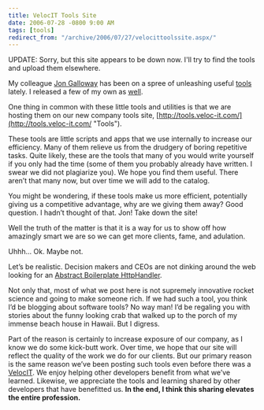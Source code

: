 ```yaml
---
title: VelocIT Tools Site
date: 2006-07-28 -0800 9:00 AM
tags: [tools]
redirect_from: "/archive/2006/07/27/velocittoolssite.aspx/"
---
```


UPDATE: Sorry, but this site appears to be down now. I'll try to find
the tools and upload them elsewhere.

My colleague [Jon
Galloway](http://weblogs.asp.net/jgalloway/ "Jon -the gallows- Galloway")
has been on a spree of unleashing useful
[tools](http://weblogs.asp.net/jgalloway/archive/2006/07/26/IE7-Standalone-_2800_Updated-for-IE7-Beta-3_2900_.aspx "IE7 Standalone")
lately. I released a few of my own as
[well](https://haacked.com/archive/2006/07/27/IntroducingCaptainHookASubversionHookFrameworkFor.NET.aspx "Subversion Hooks").

One thing in common with these little tools and utilities is that we are
hosting them on our new company tools site,
[http://tools.veloc-it.com/](http://tools.veloc-it.com/ "Tools").

These tools are little scripts and apps that we use internally to
increase our efficiency. Many of them relieve us from the drudgery of
boring repetitive tasks. Quite likely, these are the tools that many of
you would write yourself if you only had the time (some of them you
probably already have written. I swear we did not plagiarize you). We
hope you find them useful. There aren’t that many now, but over time we
will add to the catalog.

You might be wondering, if these tools make us more efficient,
potentially giving us a competitive advantage, why are we giving them
away? Good question. I hadn’t thought of that. Jon! Take down the site!

Well the truth of the matter is that it is a way for us to show off how
amazingly smart we are so we can get more clients, fame, and adulation.

Uhhh... Ok. Maybe not.

Let’s be realistic. Decision makers and CEOs are not dinking around the
web looking for an [Abstract Boilerplate
HttpHandler](http://tools.veloc-it.com/Default.aspx "Abstract Boilerplate HttpHandler").

Not only that, most of what we post here is not supremely innovative
rocket science and going to make someone rich. If we had such a tool,
you think I’d be blogging about software tools? No way man! I’d be
regaling you with stories about the funny looking crab that walked up to
the porch of my immense beach house in Hawaii. But I digress.

Part of the reason is certainly to increase exposure of our company, as
I know we do some kick-butt work. Over time, we hope that our site will
reflect the quality of the work we do for our clients. But our primary
reason is the same reason we’ve been posting such tools even before
there was a [VelocIT](http://veloc-it.com/ "VelocIT"). We enjoy helping
other developers benefit from what we’ve learned. Likewise, we
appreciate the tools and learning shared by other developers that have
benefitted us. **In the end, I think this sharing elevates the entire
profession.**

